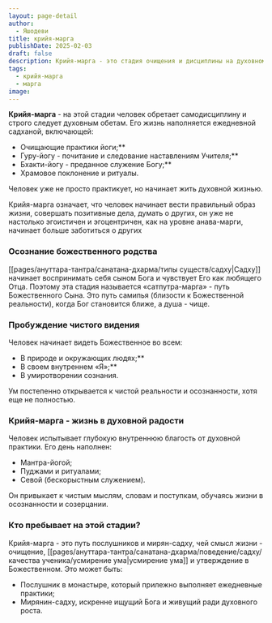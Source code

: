 ```yaml
---
layout: page-detail
author:
  - Яшодеви
title: крийя-марга
publishDate: 2025-02-03
draft: false
description: Крийя-марга - это стадия очищения и дисциплины на духовном пути, характеризующаяся строгим следованием обетам, ежедневной садханой, храмовым поклонением, практиками йоги и преданным служением (севой). На этом этапе духовный искатель, ощущая свою связь с Божественным, стремится к внутренней чистоте через ритуалы, пуджи, мантры и осознанную жизнь. Эта стадия также известна как сатпутра-марга - путь, где Бог воспринимается как Отец, а искатель - как Его сын. Крийя-марга приближает человека к Божественному, подготавливая его к глубокой йогической практике и самореализации.
tags:
  - крийя-марга
  - марга
image:
---
```

**Крийя-марга** - на этой стадии человек обретает самодисциплину и строго следует духовным обетам. Его жизнь наполняется ежедневной садханой, включающей:

- Очищающие практики йоги;\**
- Гуру-йогу - почитание и следование наставлениям Учителя;\**
- Бхакти-йогу - преданное служение Богу;\**
- Храмовое поклонение и ритуалы.

Человек уже не просто практикует, но начинает жить духовной жизнью.

Крийя-марга означает, что человек начинает вести правильный образ жизни, совершать позитивные дела, думать о других, он уже не настолько эгоистичен и эгоцентричен, как на уровне анава-марги, начинает больше заботиться о других

### Осознание божественного родства

[[pages/ануттара-тантра/санатана-дхарма/типы существ/садху|Садху]] начинает воспринимать себя сыном Бога и чувствует Его как любящего Отца. Поэтому эта стадия называется «сатпутра-марга» - путь Божественного Сына. Это путь самипья (близости к Божественной реальности), когда Бог становится ближе, а душа - чище.

### Пробуждение чистого видения

Человек начинает видеть Божественное во всем:

- В природе и окружающих людях;\**
- В своем внутреннем «Я»;\**
- В умиротворении сознания.

Ум постепенно открывается к чистой реальности и осознанности, хотя еще не полностью.

### Крийя-марга - жизнь в духовной радости

Человек испытывает глубокую внутреннюю благость от духовной практики. Его день наполнен:

- Мантра-йогой;
- Пуджами и ритуалами;
- Севой (бескорыстным служением).

Он привыкает к чистым мыслям, словам и поступкам, обучаясь жизни в осознанности и созерцании.

### Кто пребывает на этой стадии?

Крийя-марга - это путь послушников и мирян-садху, чей смысл жизни - очищение, [[pages/ануттара-тантра/санатана-дхарма/поведение/садху/качества ученика/усмирение ума|усмирение ума]] и утверждение в Божественном. Это может быть:

- Послушник в монастыре, который прилежно выполняет ежедневные практики;
- Мирянин-садху, искренне ищущий Бога и живущий ради духовного роста.